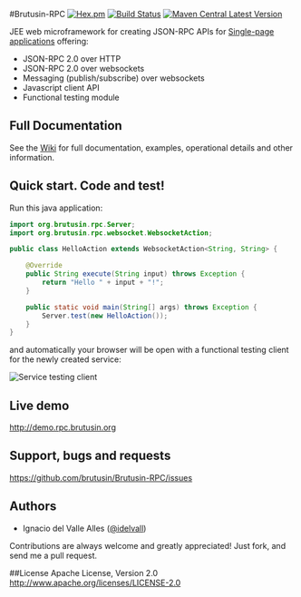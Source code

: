 #Brutusin-RPC [![Hex.pm](https://img.shields.io/hexpm/l/plug.svg)](http://www.apache.org/licenses/LICENSE-2.0) [![Build Status](https://api.travis-ci.org/brutusin/Brutusin-RPC.svg?branch=master)](https://travis-ci.org/brutusin/Brutusin-RPC) [![Maven Central Latest Version](https://maven-badges.herokuapp.com/maven-central/org.brutusin/rpc-root/badge.svg)](https://maven-badges.herokuapp.com/maven-central/org.brutusin/rpc-root/)

JEE web microframework for creating JSON-RPC APIs for [Single-page applications](https://en.wikipedia.org/wiki/Single-page_application) offering:

- JSON-RPC 2.0 over HTTP
- JSON-RPC 2.0 over websockets
- Messaging (publish/subscribe) over websockets
- Javascript client API
- Functional testing module

## Full Documentation

See the [Wiki](https://github.com/brutusin/Brutusin-RPC/wiki) for full documentation, examples, operational details and other information.

## Quick start. Code and test!

Run this java application:
```java
import org.brutusin.rpc.Server;
import org.brutusin.rpc.websocket.WebsocketAction;

public class HelloAction extends WebsocketAction<String, String> {

    @Override
    public String execute(String input) throws Exception {
        return "Hello " + input + "!";
    }

    public static void main(String[] args) throws Exception {
        Server.test(new HelloAction());
    }
}
```
and automatically your browser will be open with a functional testing client for the newly created service:

![Service testing client](https://github.com/brutusin/Brutusin-RPC/wiki/img/hello-action-test.png)

## Live demo
http://demo.rpc.brutusin.org

## Support, bugs and requests
https://github.com/brutusin/Brutusin-RPC/issues

## Authors

- Ignacio del Valle Alles ([@idelvall](https://github.com/idelvall))

Contributions are always welcome and greatly appreciated! Just fork, and send me a pull request.

##License
Apache License, Version 2.0
http://www.apache.org/licenses/LICENSE-2.0
